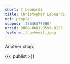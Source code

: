 ```yaml
---
short: C Leonardi
title: Christopher Leonardi
mcf: people
scopus: '25646377900'
orcid: 0000-0001-8596-9125
feature: thumbnail.jpeg
---
```


Another chap.

{{< publist >}}
